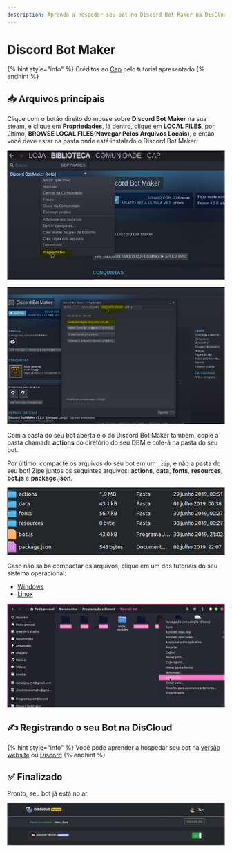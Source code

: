 ```yaml
---
description: Aprenda a hospedar seu bot no Discord Bot Maker na DisCloud
---
```


# Discord Bot Maker

{% hint style="info" %}
Créditos ao [Cap](https://twitter.com/CapOliveiraBr) pelo tutorial apresentado
{% endhint %}

## 📥 Arquivos principais

Clique com o botão direito do mouse sobre **Discord Bot Maker** na sua steam, e clique em **Propriedades**, lá dentro, clique em **LOCAL FILES**, por último, **BROWSE LOCAL FILES\(Navegar Pelos Arquivos Locais\)**, e então você deve estar na pasta onde está instalado o Discord Bot Maker.

![Clique em propriedades](../.gitbook/assets/1.JPG)

![clique em LOCAL FILES, por &#xFA;ltimo, BROWSE LOCAL FILES](../.gitbook/assets/2.JPG)

Com a pasta do seu bot aberta e o do Discord Bot Maker também, copie a pasta chamada **actions** do diretório do seu DBM e cole-á na pasta do seu bot.

Por último, compacte os arquivos do seu bot em um `.zip`, e não a pasta do seu bot! Zipe juntos os seguintes arquivos: **actions**, **data**, **fonts**, **resources**, **bot.js** e **package.json**.

![](../.gitbook/assets/image%20%2832%29.png)

Caso não saiba compactar os arquivos, clique em um dos tutoriais do seu sistema operacional:

* [Windows](https://bit.ly/2gQwedJ)
* [Linux](https://bit.ly/2KTSYNe)

![Exemplo no Linux](../.gitbook/assets/3.JPG)

## ✍ Registrando o seu Bot na DisCloud

{% hint style="info" %}
Você pode aprender a hospedar seu bot na [versão website](../host/website.md) ou [Discord](../host/discord.md)
{% endhint %}

## ✅ Finalizado

Pronto, seu bot já está no ar.

![](../.gitbook/assets/image%20%2821%29.png)


